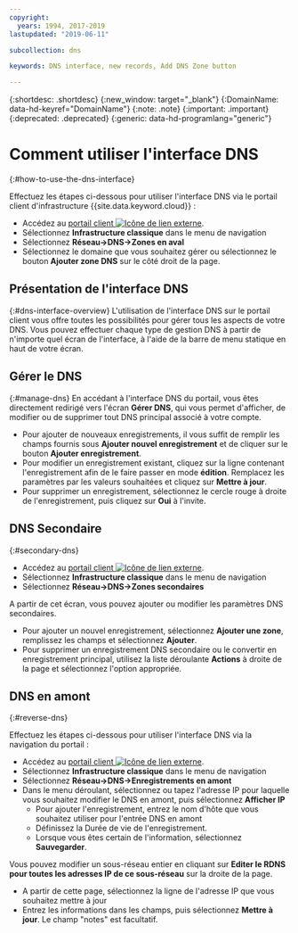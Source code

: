 ```yaml
---
copyright:
  years: 1994, 2017-2019
lastupdated: "2019-06-11"

subcollection: dns

keywords: DNS interface, new records, Add DNS Zone button

---
```



{:shortdesc: .shortdesc}
{:new_window: target="_blank"}
{:DomainName: data-hd-keyref="DomainName"}
{:note: .note}
{:important: .important}
{:deprecated: .deprecated}
{:generic: data-hd-programlang="generic"}

# Comment utiliser l'interface DNS
{:#how-to-use-the-dns-interface}

Effectuez les étapes ci-dessous pour utiliser l'interface DNS via le portail client d'infrastructure {{site.data.keyword.cloud}} :

* Accédez au [portail client ![Icône de lien externe](../../icons/launch-glyph.svg "Icône de lien externe")](https://{DomainName}/).
* Sélectionnez **Infrastructure classique** dans le menu de navigation
* Sélectionnez **Réseau->DNS->Zones en aval**
* Sélectionnez le domaine que vous souhaitez gérer ou sélectionnez le bouton **Ajouter zone DNS** sur le côté droit de la page.

## Présentation de l'interface DNS
{:#dns-interface-overview}
L'utilisation de l'interface DNS sur le portail client vous offre toutes les possibilités pour gérer tous les aspects de votre DNS. Vous pouvez effectuer chaque type de gestion DNS à partir de n'importe quel écran de l'interface, à l'aide de la barre de menu statique en haut de votre écran.

## Gérer le DNS
{:#manage-dns}
En accédant à l'interface DNS du portail, vous êtes directement redirigé vers l'écran **Gérer DNS**, qui vous permet d'afficher, de modifier ou de supprimer tout DNS principal associé à votre compte.

* Pour ajouter de nouveaux enregistrements, il vous suffit de remplir les champs fournis sous **Ajouter nouvel enregistrement** et de cliquer sur le bouton **Ajouter enregistrement**.
* Pour modifier un enregistrement existant, cliquez sur la ligne contenant l'enregistrement afin de le faire passer en mode **édition**. Remplacez les paramètres par les valeurs souhaitées et cliquez sur **Mettre à jour**.
* Pour supprimer un enregistrement, sélectionnez le cercle rouge à droite de l'enregistrement, puis cliquez sur **Oui** à l'invite.

## DNS Secondaire
{:#secondary-dns}

* Accédez au [portail client ![Icône de lien externe](../../icons/launch-glyph.svg "Icône de lien externe")](https://{DomainName}/).
* Sélectionnez **Infrastructure classique** dans le menu de navigation
* Sélectionnez **Réseau->DNS->Zones secondaires**

A partir de cet écran, vous pouvez ajouter ou modifier les paramètres DNS secondaires.

* Pour ajouter un nouvel enregistrement, sélectionnez **Ajouter une zone**, remplissez les champs et sélectionnez **Ajouter**.
* Pour supprimer un enregistrement DNS secondaire ou le convertir en enregistrement principal, utilisez la liste déroulante **Actions** à droite de la page et sélectionnez l'option appropriée.

## DNS en amont
{:#reverse-dns}

Effectuez les étapes ci-dessous pour utiliser l'interface DNS via la navigation du portail :

* Accédez au [portail client ![Icône de lien externe](../../icons/launch-glyph.svg "Icône de lien externe")](https://{DomainName}/).
* Sélectionnez **Infrastructure classique** dans le menu de navigation
* Sélectionnez **Réseau->DNS->Enregistrements en amont**
* Dans le menu déroulant, sélectionnez ou tapez l'adresse IP pour laquelle vous souhaitez modifier le DNS en amont, puis sélectionnez **Afficher IP**
  * Pour ajouter l'enregistrement, entrez le nom d'hôte que vous souhaitez utiliser pour l'entrée DNS en amont
  * Définissez la Durée de vie de l'enregistrement.
  * Lorsque vous êtes certain de l'information, sélectionnez **Sauvegarder**.

Vous pouvez modifier un sous-réseau entier en cliquant sur **Editer le RDNS pour toutes les adresses IP de ce sous-réseau** sur la droite de la page.

* A partir de cette page, sélectionnez la ligne de l'adresse IP que vous souhaitez mettre à jour
* Entrez les informations dans les champs, puis sélectionnez **Mettre à jour**. Le champ "notes" est facultatif.

<!--## Propagation Check

* Navigate to the [customer portal ![External link icon](../../icons/launch-glyph.svg "External link icon")](https://{DomainName}/).
* Select **Network >Tools**

On the page that loads, you can select from multiple tools; To check the propagation of your domain name through the DNS servers, use the bottom option.

* Enter the appropriate information into the fields, then select **Check DNS**
* After a few moments, the box to the right will update with the current DNS information for the domain.-->
